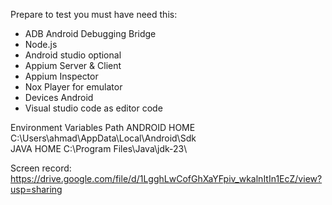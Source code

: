 Prepare to test you must have need this:
- ADB Android Debugging Bridge
- Node.js
- Android studio optional
- Appium Server & Client
- Appium Inspector
- Nox Player for emulator
- Devices Android
- Visual studio code as editor code

Environment Variables Path
ANDROID HOME
C:\Users\ahmad\AppData\Local\Android\Sdk\
JAVA HOME
C:\Program Files\Java\jdk-23\

Screen record: https://drive.google.com/file/d/1LgghLwCofGhXaYFpiv_wkalnItIn1EcZ/view?usp=sharing
